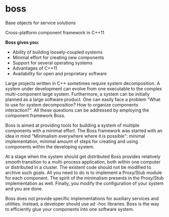 # boss
Base objects for service solutions

Cross-platform component framework in C++11

**Boss gives you:**
- Ability of building loosely-coupled systems
- Minimal effort for creating new components
- Support for several operating systems
- Advantages of C++11
- Availability for open and proprietary software

Large projects written in C++ sometimes require system decomposition. A system under development can evolve from one executable
 to the complex multi-component large system. Furthermore, a system can be initially planned as a large software
 product. One can easily face a problem "What to use for system decomposition? How to organize components interaction?".
All these questions can be addressed by employing the component framework Boss.

Boss is aimed at providing tools for building a system of multiple components with a minimal effort.
 The Boss framework was started with an idea in mind "Minimalism everywhere where it is possible": minimal implementation,
 minimal amount of steps for creating and using components within the developing system.

At a stage when the system should get distributed Boss provides relatively smooth transition to a multi-process
 application, both within one computer or distributed in a cluster. The existent code should not be modified to archive
 such goals. All you need to do is to implement a Proxy/Stub module for each component. The spirit of the minimalism
 presents in the Proxy/Stub implementation as well. Finally, you modify the configuration of your system and you are done.

Boss does not provide specific implementations for auxiliary services and utilities. Instead, a developer should use ad
-hoc libraries. Boss is the way to efficiently glue your components into one software system.
